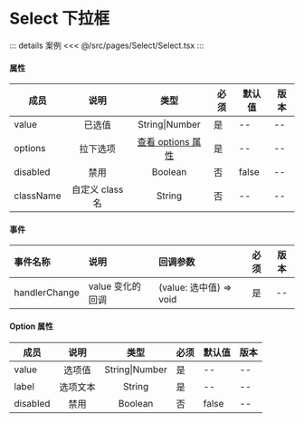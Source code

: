 # Select 下拉框

::: details 案例
<<< @/src/pages/Select/Select.tsx
:::

#### 属性

| 成员      |      说明       |                     类型                     | 必须 | 默认值 | 版本 |
| --------- | :-------------: | :------------------------------------------: | ---- | ------ | ---- |
| value     |     已选值      |                String\|Number                | 是   | --     | --   |
| options   |    拉下选项     | [查看 options 属性](./README.md#option-属性) | 是   | --     | --   |
| disabled  |      禁用       |                   Boolean                    | 否   | false  | --   |
| className | 自定义 class 名 |                    String                    | 否   | --     | --   |

#### 事件

| 事件名称      | 说明             | 回调参数                | 必须 | 版本 |
| :------------ | :--------------- | :---------------------- | :--: | :--: |
| handlerChange | value 变化的回调 | (value: 选中值) => void |  是  |  --  |

#### Option 属性

| 成员     |   说明   |      类型      | 必须 | 默认值 | 版本 |
| -------- | :------: | :------------: | ---- | ------ | ---- |
| value    |  选项值  | String\|Number | 是   | --     | --   |
| label    | 选项文本 |     String     | 是   | --     | --   |
| disabled |   禁用   |    Boolean     | 否   | false  | --   |
